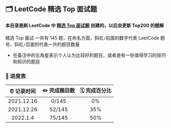 ## 🗂 LeetCode 精选 Top 面试题

#### 本目录是刷 LeetCode 中 [精选 Top 面试题](https://leetcode-cn.com/problem-list/2ckc81c/) 创建的，以后会更新 Top200 的题解   
精选 Top 面试 一共有 145 题，在命名方面，斜杠```/```前面的数字代表 LeetCode 题号，斜杠```/```后面的代表一共的题目数量  
* 在备注中的五角星表示个人认为比较好的题目，或者是有一些值得学习的技巧和知识的题目   

###  📅 进度表

| ⏰ 记录时间 | ✏️ 完成题目数 | 🗓 完成百分比 |
| :--------: | :----------: | :----------: |
| 2021.12.16 |    0/145    |     0%      |
| 2021.12.26 |    52/145    |     35%      |
| 2022.1.4 |    75/145    |     50%      |
